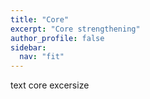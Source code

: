 ```yaml
---
title: "Core"
excerpt: "Core strengthening"
author_profile: false
sidebar:
  nav: "fit"
---
```


text core excersize
